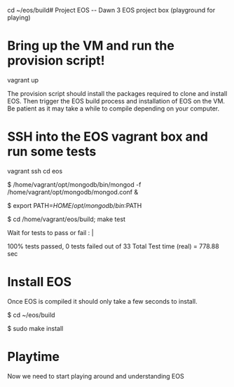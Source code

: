 cd ~/eos/build# Project EOS -- Dawn 3 
EOS project box (playground for playing)



# Bring up the VM and run the provision script!
vagrant up

The provision script should install the packages required to clone and install EOS.
Then trigger the EOS build process and installation of EOS on the VM.
Be patient as it may take a while to compile depending on your computer.



# SSH into the EOS vagrant box and run some tests
vagrant ssh
cd eos

$ /home/vagrant/opt/mongodb/bin/mongod -f /home/vagrant/opt/mongodb/mongod.conf &

$ export PATH=${HOME}/opt/mongodb/bin:$PATH

$ cd /home/vagrant/eos/build; make test

Wait for tests to pass or fail : | 

100% tests passed, 0 tests failed out of 33
Total Test time (real) = 778.88 sec



# Install EOS
Once EOS is compiled it should only take a few seconds to install.

$ cd ~/eos/build

$ sudo make install



# Playtime
Now we need to start playing around and understanding EOS
